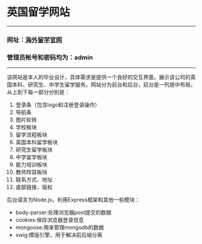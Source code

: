 英国留学网站
===========
***********
### 网址：[海外留学官网](http://119.23.11.226:8082/)                                                           
### 管理员帐号和密码均为：admin
***********
该网站是本人的毕业设计，具体需求是提供一个良好的交互界面，展示该公司的英国本科、研究生、中学生留学服务。网站分为前台和后台，前台是一列居中布局，从上到下每一部分分别是：
1. 登录条（包含logo和注册登录操作）
2. 导航条
3. 图片轮转
4. 学校板块
5. 留学流程板块
6. 英国本科留学板块
7. 研究生留学板块
8. 中学留学板块
9. 能力培训板块
10. 教师阵容板块
11. 联系方式、地址
12. 底部链接、版权

后台语言为Node.js，利用Express框架和其他一些模块：<br>
* body-parser:处理浏览器post提交的数据
* cookies:保存浏览器登录信息
* mongoose:用来管理mongodb的数据
* swig:模版引擎，用于解决前后端分离
